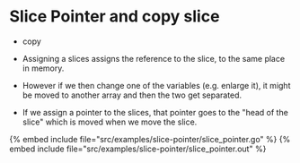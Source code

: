 # Slice Pointer and copy slice

* copy

* Assigning a slices assigns the reference to the slice, to the same place in memory.
* However if we then change one of the variables (e.g. enlarge it), it might be moved to another array and then the two get separated.
* If we assign a pointer to the slices, that pointer goes to the "head of the slice" which is moved when we move the slice.

{% embed include file="src/examples/slice-pointer/slice_pointer.go" %}
{% embed include file="src/examples/slice-pointer/slice_pointer.out" %}

